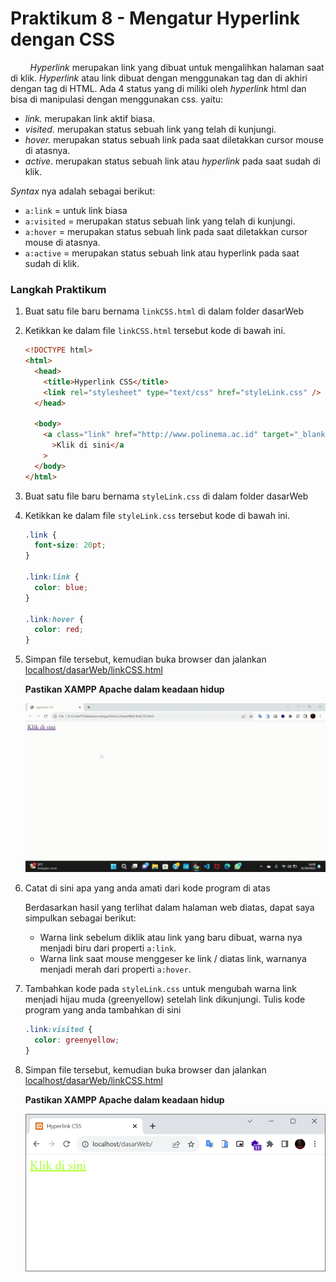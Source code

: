 # Praktikum 8 - Mengatur Hyperlink dengan CSS

&nbsp;&nbsp;&nbsp;&nbsp;&nbsp;&nbsp;&nbsp;&nbsp;_Hyperlink_ merupakan link yang dibuat untuk mengalihkan halaman saat di klik. _Hyperlink_ atau link dibuat dengan menggunakan tag dan di akhiri dengan tag di HTML. Ada 4 status yang di miliki oleh _hyperlink_ html dan bisa di manipulasi dengan menggunakan css. yaitu:

- _link._ merupakan link aktif biasa.
- _visited._ merupakan status sebuah link yang telah di kunjungi.
- _hover._ merupakan status sebuah link pada saat diletakkan cursor mouse di atasnya.
- _active_. merupakan status sebuah link atau _hyperlink_ pada saat sudah di klik.

_Syntax_ nya adalah sebagai berikut:

- `a:link` = untuk link biasa
- `a:visited` = merupakan status sebuah link yang telah di kunjungi.
- `a:hover` = merupakan status sebuah link pada saat diletakkan cursor mouse di atasnya.
- `a:active` = merupakan status sebuah link atau hyperlink pada saat sudah di klik.

### Langkah Praktikum

1.  Buat satu file baru bernama `linkCSS.html` di dalam folder dasarWeb
2.  Ketikkan ke dalam file `linkCSS.html` tersebut kode di bawah ini.

    ```html
    <!DOCTYPE html>
    <html>
      <head>
        <title>Hyperlink CSS</title>
        <link rel="stylesheet" type="text/css" href="styleLink.css" />
      </head>

      <body>
        <a class="link" href="http://www.polinema.ac.id" target="_blank"
          >Klik di sini</a
        >
      </body>
    </html>
    ```

3.  Buat satu file baru bernama `styleLink.css` di dalam folder dasarWeb
4.  Ketikkan ke dalam file `styleLink.css` tersebut kode di bawah ini.

    ```css
    .link {
      font-size: 20pt;
    }

    .link:link {
      color: blue;
    }

    .link:hover {
      color: red;
    }
    ```

5.  Simpan file tersebut, kemudian buka browser dan jalankan [localhost/dasarWeb/linkCSS.html](http://localhost/dasarWeb/linkCSS.html)

    **Pastikan XAMPP Apache dalam keadaan hidup**

    ![linkCSS.html](/css/img/praktikum8/linkCSS.gif)

6.  Catat di sini apa yang anda amati dari kode program di atas

    Berdasarkan hasil yang terlihat dalam halaman web diatas, dapat saya simpulkan sebagai berikut:

    - Warna link sebelum diklik atau link yang baru dibuat, warna nya menjadi biru dari properti `a:link`.
    - Warna link saat mouse menggeser ke link / diatas link, warnanya menjadi merah dari properti `a:hover`.

7.  Tambahkan kode pada `styleLink.css` untuk mengubah warna link menjadi hijau muda (greenyellow) setelah link dikunjungi. Tulis kode program yang anda tambahkan di sini

    ```css
    .link:visited {
      color: greenyellow;
    }
    ```

8.  Simpan file tersebut, kemudian buka browser dan jalankan [localhost/dasarWeb/linkCSS.html](http://localhost/dasarWeb/linkCSS.html)

    **Pastikan XAMPP Apache dalam keadaan hidup**

    ![linkCSS.html](/css/img/praktikum8/linkCSS2.png)
